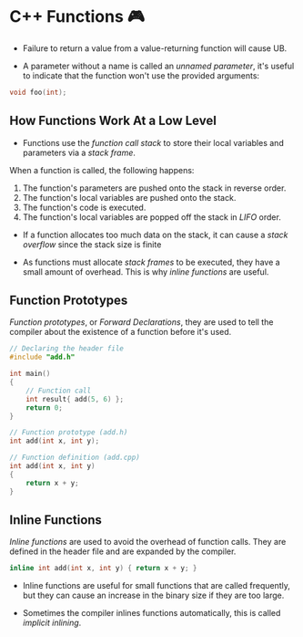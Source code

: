 # C++ Functions 🎮

- Failure to return a value from a value-returning function will cause UB.

- A parameter without a name is called an _unnamed parameter_, it's useful to indicate that the function won't use the provided arguments:

```cpp
void foo(int);
```

## How Functions Work At a Low Level

- Functions use the _function call stack_ to store their local variables and parameters via a _stack frame_.

When a function is called, the following happens:

1. The function's parameters are pushed onto the stack in reverse order.
2. The function's local variables are pushed onto the stack.
3. The function's code is executed.
4. The function's local variables are popped off the stack in _LIFO_ order.

- If a function allocates too much data on the stack, it can cause a _stack overflow_ since the stack size is finite

- As functions must allocate _stack frames_ to be executed, they have a small amount of overhead. This is why _inline functions_ are useful.

## Function Prototypes

_Function prototypes_, or _Forward Declarations_, they are used to tell the compiler about the existence of a function before it's used.

```cpp
// Declaring the header file
#include "add.h"

int main()
{
    // Function call
    int result{ add(5, 6) };
    return 0;
}

// Function prototype (add.h)
int add(int x, int y);

// Function definition (add.cpp)
int add(int x, int y)
{
    return x + y;
}
```

## Inline Functions

_Inline functions_ are used to avoid the overhead of function calls. They are defined in the header file and are expanded by the compiler.

```cpp
inline int add(int x, int y) { return x + y; }
```

- Inline functions are useful for small functions that are called frequently, but they can cause an increase in the binary size if they are too large.

- Sometimes the compiler inlines functions automatically, this is called _implicit inlining_.
